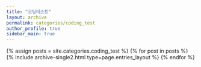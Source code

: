 ```yaml
---
title: "코딩테스트"
layout: archive
permalink: categories/coding_test
author_profile: true
sidebar_main: true
---
```


{% assign posts = site.categories.coding_test %}
{% for post in posts %} {% include archive-single2.html type=page.entries_layout %} {% endfor %}
